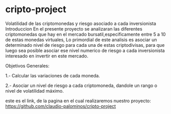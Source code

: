 ﻿# cripto-project
Volatilidad de las criptomonedas y riesgo asociado a cada inversionista
Introduccion
En el presente proyecto se analizaran las diferentes criptomonedas que hay en el mercado bursatil,especificamente entre 5 a 10 de estas monedas virtuales, Lo primordial de este analisis es asociar un determinado nivel de riesgo para cada una de estas criptodivisas, para que luego sea posible asociar ese nivel numerico de riesgo a cada inversionista interesado en invertir en este mercado.

Objetivos Generales:

1.- Calcular las variaciones de cada moneda.

2.- Asociar un nivel de riesgo a cada criptomoneda, dandole un rango o nivel de volatilidad máximo.

este es el link, de la pagina en el cual realizaremos nuestro proyecto:
https://github.com/claudio-palominos/cripto-project
